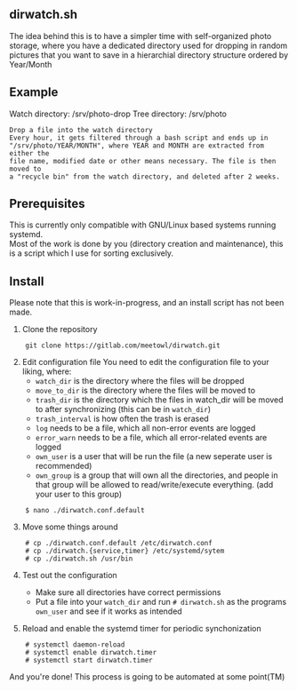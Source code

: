 ## dirwatch.sh 
The idea behind this is to have a simpler time with self-organized 
photo storage, where you have a dedicated directory used for dropping in random 
pictures that you want to save in a hierarchial directory structure ordered 
by Year/Month
<br>
## Example
Watch directory: /srv/photo-drop 
Tree directory: /srv/photo 
```
Drop a file into the watch directory
Every hour, it gets filtered through a bash script and ends up in 
"/srv/photo/YEAR/MONTH", where YEAR and MONTH are extracted from either the 
file name, modified date or other means necessary. The file is then moved to
a "recycle bin" from the watch directory, and deleted after 2 weeks.
```
## Prerequisites
This is currently only compatible with GNU/Linux based systems running 
systemd. <br>
Most of the work is done by you (directory creation and maintenance), this
is a script which I use for sorting exclusively.

## Install 
Please note that this is work-in-progress, and an install script has not been
made.
1. Clone the repository
```
    git clone https://gitlab.com/meetowl/dirwatch.git
```

2. Edit configuration file 
You need to edit the configuration file to your liking, where:
    - `watch_dir` is the directory where the files will be dropped
    - `move_to_dir` is the directory where the files will be moved to
    - `trash_dir` is the directory which the files in watch_dir will be
       moved to after synchronizing (this can be in `watch_dir`)
    - `trash_interval` is how often the trash is erased
    - `log` needs to be a file, which all non-error events are logged
    - `error_warn` needs to be a file, which all error-related events are logged
    - `own_user` is a user that will be run the file (a new seperate user is 
       recommended)
    - `own_group` is a group that will own all the directories, and people in
       that group will be allowed to read/write/execute everything. (add your 
        user to this group)
```
    $ nano ./dirwatch.conf.default
```

3. Move some things around
``` 
    # cp ./dirwatch.conf.default /etc/dirwatch.conf
    # cp ./dirwatch.{service,timer} /etc/systemd/sytem
    # cp ./dirwatch.sh /usr/bin
```
4. Test out the configuration
    - Make sure all directories have correct permissions
    - Put a file into your `watch_dir` and run `# dirwatch.sh` as the 
      programs `own_user` and see if it works as intended

5. Reload and enable the systemd timer for periodic synchonization
```
    # systemctl daemon-reload
    # systemctl enable dirwatch.timer
    # systemctl start dirwatch.timer
```

And you're done!
This process is going to be automated at some point(TM)


